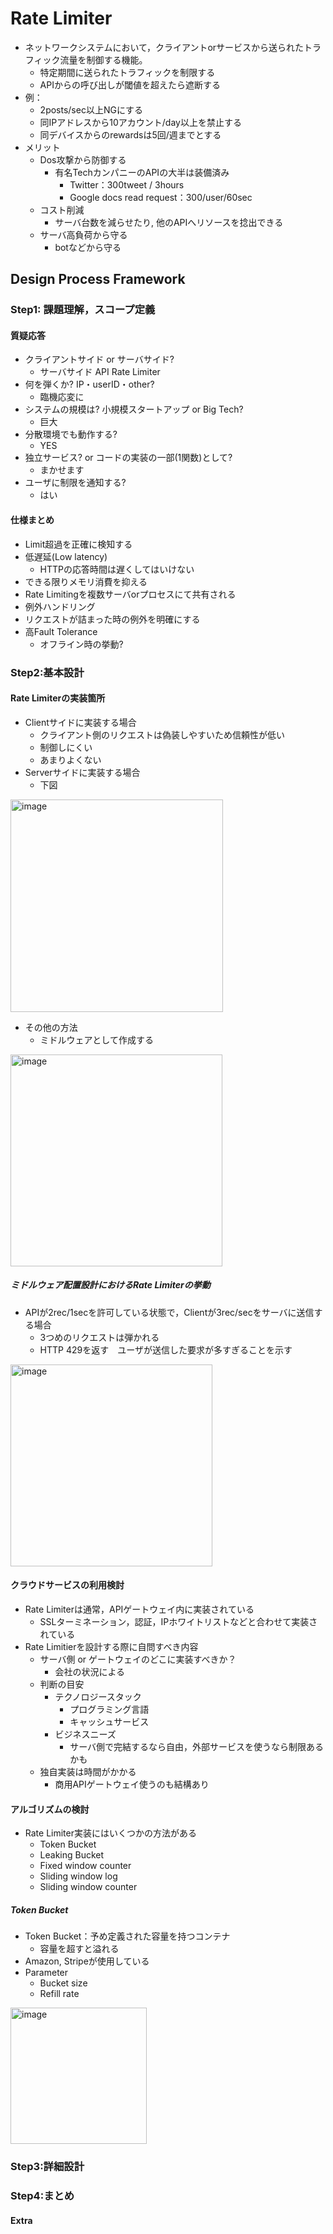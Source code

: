 # Rate Limiter
- ネットワークシステムにおいて，クライアントorサービスから送られたトラフィック流量を制御する機能。
  - 特定期間に送られたトラフィックを制限する
  - APIからの呼び出しが閾値を超えたら遮断する
- 例：
  - 2posts/sec以上NGにする
  - 同IPアドレスから10アカウント/day以上を禁止する
  - 同デバイスからのrewardsは5回/週までとする
- メリット
  - Dos攻撃から防御する
    - 有名TechカンパニーのAPIの大半は装備済み
      - Twitter：300tweet / 3hours
      - Google docs read request：300/user/60sec
  - コスト削減
    - サーバ台数を減らせたり, 他のAPIへリソースを捻出できる
  - サーバ高負荷から守る
    - botなどから守る

## Design Process Framework
### Step1: 課題理解，スコープ定義
#### 質疑応答
- クライアントサイド or サーバサイド?
  - サーバサイド API Rate Limiter
- 何を弾くか? IP・userID・other?
  - 臨機応変に
- システムの規模は? 小規模スタートアップ or Big Tech?
  - 巨大
- 分散環境でも動作する?
  - YES
- 独立サービス? or コードの実装の一部(1関数)として?
  - まかせます
- ユーザに制限を通知する?
  - はい
#### 仕様まとめ
- Limit超過を正確に検知する
- 低遅延(Low latency)
  - HTTPの応答時間は遅くしてはいけない
- できる限りメモリ消費を抑える
- Rate Limitingを複数サーバorプロセスにて共有される
- 例外ハンドリング
- リクエストが詰まった時の例外を明確にする
- 高Fault Tolerance
  - オフライン時の挙動?

### Step2:基本設計
#### Rate Limiterの実装箇所
- Clientサイドに実装する場合
  - クライアント側のリクエストは偽装しやすいため信頼性が低い
  - 制御しにくい
  - あまりよくない
- Serverサイドに実装する場合
  - 下図

<img width="340" alt="image" src="https://github.com/melonoidz/system_design_note/assets/27326835/3c93dc15-e510-442b-8d9f-e0117369de69">

- その他の方法
  - ミドルウェアとして作成する

<img width="339" alt="image" src="https://github.com/melonoidz/system_design_note/assets/27326835/2944e686-abf8-49db-af21-a6b89247933f">

##### ミドルウェア配置設計におけるRate Limiterの挙動
- APIが2rec/1secを許可している状態で，Clientが3rec/secをサーバに送信する場合
  - 3つめのリクエストは弾かれる
  - HTTP 429を返す　ユーザが送信した要求が多すぎることを示す

<img width="323" alt="image" src="https://github.com/melonoidz/system_design_note/assets/27326835/98d0e932-2d27-4c92-8d1f-06788fa84628">

#### クラウドサービスの利用検討
- Rate Limiterは通常，APIゲートウェイ内に実装されている
  - SSLターミネーション，認証，IPホワイトリストなどと合わせて実装されている
- Rate Limitierを設計する際に自問すべき内容
  - サーバ側 or ゲートウェイのどこに実装すべきか？
    - 会社の状況による
  - 判断の目安
    - テクノロジースタック
      - プログラミング言語
      - キャッシュサービス
    - ビジネスニーズ
      - サーバ側で完結するなら自由，外部サービスを使うなら制限あるかも
  - 独自実装は時間がかかる
    - 商用APIゲートウェイ使うのも結構あり

#### アルゴリズムの検討
- Rate Limiter実装にはいくつかの方法がある
  - Token Bucket
  - Leaking Bucket
  - Fixed window counter
  - Sliding window log
  - Sliding window counter

##### Token Bucket
- Token Bucket：予め定義された容量を持つコンテナ
  - 容量を超すと溢れる
- Amazon, Stripeが使用している
- Parameter
  - Bucket size
  - Refill rate


<img width="218" alt="image" src="https://github.com/melonoidz/system_design_note/assets/27326835/578634d1-0ee7-4223-81fb-5e0041430320">


### Step3:詳細設計
### Step4:まとめ
#### Extra
